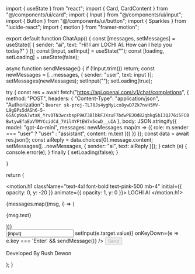 import { useState } from "react"; import { Card, CardContent } from "@/components/ui/card"; import { Input } from "@/components/ui/input"; import { Button } from "@/components/ui/button"; import { Sparkles } from "lucide-react"; import { motion } from "framer-motion";

export default function ChatApp() { const [messages, setMessages] = useState([ { sender: "ai", text: "Hi! I am LOCHI AI. How can I help you today?" } ]); const [input, setInput] = useState(""); const [loading, setLoading] = useState(false);

async function sendMessage() { if (!input.trim()) return; const newMessages = [...messages, { sender: "user", text: input }]; setMessages(newMessages); setInput(""); setLoading(true);

try {
  const res = await fetch("https://api.openai.com/v1/chat/completions", {
    method: "POST",
    headers: {
      "Content-Type": "application/json",
      "Authorization": `Bearer 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`
    },
    body: JSON.stringify({
      model: "gpt-4o-mini",
      messages: newMessages.map(m => ({ role: m.sender === "user" ? "user" : "assistant", content: m.text }))
    })
  });
  const data = await res.json();
  const aiReply = data.choices[0].message.content;
  setMessages([...newMessages, { sender: "ai", text: aiReply }]);
} catch (e) {
  console.error(e);
} finally {
  setLoading(false);
}

}

return ( <div className="min-h-screen bg-black flex flex-col items-center p-4"> <motion.h1 className="text-4xl font-bold text-pink-500 mb-4" initial={{ opacity: 0, y: -20 }} animate={{ opacity: 1, y: 0 }}> <Sparkles className="inline mr-2" /> LOCHI AI </motion.h1>

<div className="flex flex-col gap-2 w-full max-w-xl flex-1 overflow-auto mb-4">
    {messages.map((msg, i) => (
      <motion.div 
        key={i} 
        initial={{ opacity: 0, y: 10 }} 
        animate={{ opacity: 1, y: 0 }}>
        <Card className={`rounded-2xl shadow-md ${msg.sender === "ai" ? "border-pink-500" : "border-gray-700"} border bg-black text-white`}>
          <CardContent className="p-4">
            <p>{msg.text}</p>
          </CardContent>
        </Card>
      </motion.div>
    ))}
  </div>

  <div className="flex w-full max-w-xl items-center border border-pink-500 rounded-2xl overflow-hidden mb-2">
    <Input 
      className="bg-black text-white focus:ring-0 border-0" 
      placeholder="Type your message..." 
      value={input} 
      onChange={e => setInput(e.target.value)} 
      onKeyDown={e => e.key === 'Enter' && sendMessage()} 
    />
    <Button onClick={sendMessage} disabled={loading} className="bg-pink-500 hover:bg-pink-600 text-black rounded-none">Send</Button>
  </div>

  <p className="text-pink-500 text-xs">Developed By Rush Dewon</p>
</div>

); }

